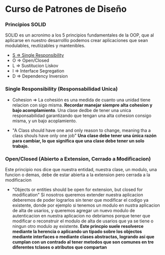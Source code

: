 # Curso de Patrones de Diseño


### Principios SOLID
SOLID es un acronimo a los 5 principios fundamentales de la OOP, que al 
aplicarse en nuestro desarrolllo podemos crear aplicaciones que sean modulables,
reutiizables y mantenibles.
* [S => Single Responsibility](https://github.com/juanpablommm/design_patterns/tree/master/src/main/java/org/study/single_responsibility)
* O => Open/Closed
* L => Sustitucion Liskov
* I => Interface Segregation
* D => Dependency Inversion


### Single Responsibility (Responsabilidad Unica)
* Cohesion => La cohesión es una medida de cuanto una unidad tiene 
relacion con sigo misma. **Recordar manejar siempre alta cohesion y bajo acomplamiento**.
Una clase dedbe de tener una unica responsabilidad garantizando que tengan una alta cohesion consigo misma, y
un bajo acoplamiento.

* "A Class should have one and only reason to change, meaning tha a class shouls have only one job"
**Una clase debe tener una única razón para cambiar, lo que significa que una clase debe tener un solo trabajo.**


### Open/Closed (Abierto a Extension, Cerrado a Modificacion)
Este principio nos dice que nuestra entidad, nuestra clase, un modulo, una funcion o demas, debe de estar abierta a
la extension pero cerrada a la modificacion
* "Objects or entities should be open for extension, but closed for modification"
Si nosotros queremos extender nuestra aplicacion deberemos de poder lograrlos sin tener que modificar el codigo ya 
existente, donde por ejemplo si tenemos un modulo en nustra aplicacion de alta de usarios, y queremos agregar
un nuevo modulo de autenticacion en nuestra aplicacion no debriamos porque tener que modificar o reconstruir el modulo
de alta de usarios que ya se tiene o ningun otro modulo ay existente. **Este princpio suele resolverce mediante la herencia
o aplicando un tipado sobre los objectos mediante interfaces o mediante clases abstractas, logrando asi que cumplan con un contrado 
al tener metodos que son comunes en tre diferentes tclases o atributos que compartan**


